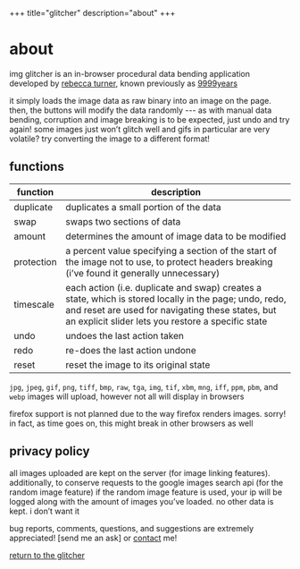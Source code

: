 +++
title="glitcher"
description="about"
+++

# about

img glitcher is an in-browser procedural data bending application developed by
[rebecca turner], known previously as [9999years]

it simply loads the image data as raw binary into an image on the page. then,
the buttons will modify the data randomly --- as with manual data bending,
corruption and image breaking is to be expected, just undo and try again! some
images just won’t glitch well and gifs in particular are very volatile? try
converting the image to a different format!

## functions

function   | description
-----------|------------
duplicate  | duplicates a small portion of the data
swap       | swaps two sections of data
amount     | determines the amount of image data to be modified
protection | a percent value specifying a section of the start of the image not to use, to protect headers breaking (i’ve found it generally unnecessary)
timescale  | each action (i.e. duplicate and swap) creates a state, which is stored locally in the page; undo, redo, and reset are used for navigating these states, but an explicit slider lets you restore a specific state
undo       | undoes the last action taken
redo       | re-does the last action undone
reset      | reset the image to its original state

`jpg`, `jpeg`, `gif`, `png`, `tiff`, `bmp`, `raw`, `tga`, `img`, `tif`, `xbm`,
`mng`, `iff`, `ppm`, `pbm`, and `webp` images will upload, however not all will
display in browsers

firefox support is not planned due to the way firefox renders images. sorry! in
fact, as time goes on, this might break in other browsers as well

## privacy policy

all images uploaded are kept on the server (for image linking features).
additionally, to conserve requests to the google images search api (for the
random image feature) if the random image feature is used, your ip will be
logged along with the amount of images you’ve loaded. no other data is kept. i
don’t want it

bug reports, comments, questions, and suggestions are extremely appreciated!
[send me an ask] or [contact] me!

[return to the glitcher](..)

[rebecca turner]: /
[9999years]: http://9999years.tumblr.com/
[contact]: /contact
